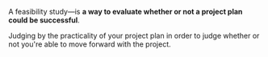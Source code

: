 A feasibility study—is **a way to evaluate whether or not a project plan could be successful**. 

Judging by the practicality of your project plan in order to judge whether or not you're able to move forward with the project.